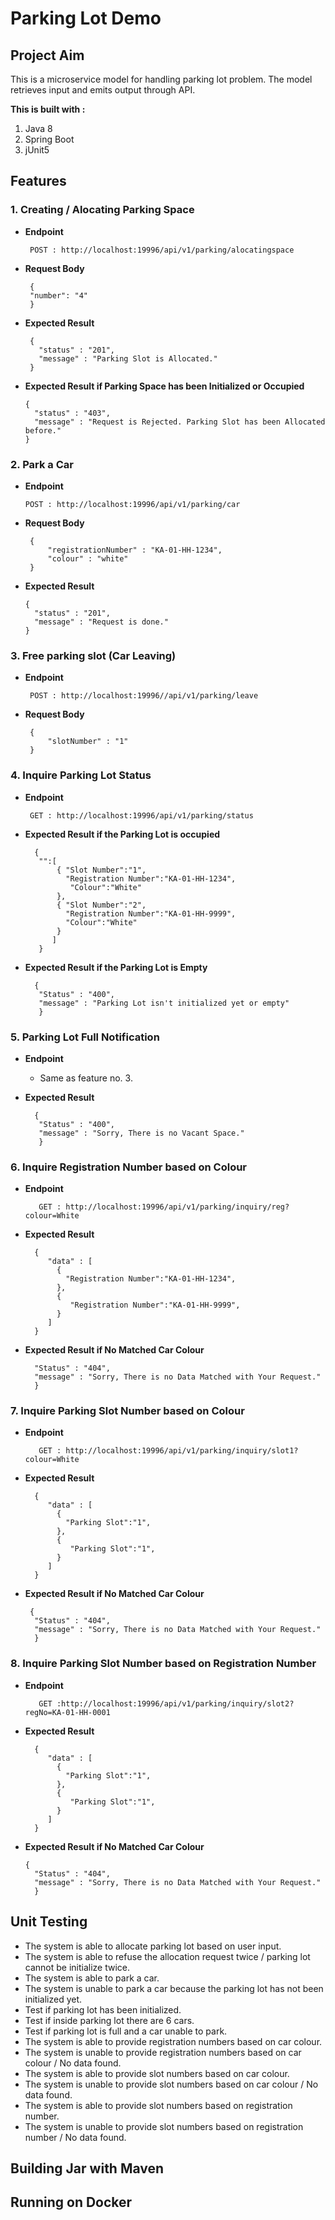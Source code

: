 # Parking Lot Demo

## Project Aim 
This is a microservice model for handling parking lot problem. The model retrieves input and emits output through API.

**This is built with :**

1. Java 8
2. Spring Boot
3. jUnit5

## Features ##

### 1. Creating / Alocating Parking Space ### 

 - **Endpoint**

    ```console
     POST : http://localhost:19996/api/v1/parking/alocatingspace
    ```

- **Request Body**

    ```console 
     {
     "number": "4" 
     }
    ```
     
- **Expected Result**

   ```console 
    { 
      "status" : "201",
      "message" : "Parking Slot is Allocated."
    }
    ```

- **Expected Result if Parking Space has been Initialized or Occupied**

    ```console 
    { 
      "status" : "403",
      "message" : "Request is Rejected. Parking Slot has been Allocated before."
    }
    ```

### 2. Park a Car ### 

- **Endpoint**

    ```console
    POST : http://localhost:19996/api/v1/parking/car
    ```

- **Request Body**

    ```console 
     {
         "registrationNumber" : "KA-01-HH-1234",
         "colour" : "white"
     }
    ```
  
- **Expected Result**
   
    ```console 
    { 
      "status" : "201",
      "message" : "Request is done."
    }
    ```
### 3. Free parking slot (Car Leaving) ### 


- **Endpoint**

    ```console
     POST : http://localhost:19996//api/v1/parking/leave
    ```
- **Request Body**

    ```console 
     {
         "slotNumber" : "1"
     }
    ```

### 4. Inquire Parking Lot Status ###

- **Endpoint**

    ```console
     GET : http://localhost:19996/api/v1/parking/status
    ```

- **Expected Result if the Parking Lot is occupied**

   ```console 
     {
      "":[
          { "Slot Number":"1",
            "Registration Number":"KA-01-HH-1234",
             "Colour":"White"
          },
          { "Slot Number":"2",
            "Registration Number":"KA-01-HH-9999",
            "Colour":"White"
          }
         ]
      }
    ```
 
- **Expected Result if the Parking Lot is Empty**

   ```console 
     {
      "Status" : "400",
      "message" : "Parking Lot isn't initialized yet or empty"
      }
    ```

### 5. Parking Lot Full Notification ### 
- **Endpoint**
  - Same as feature no. 3.
 
- **Expected Result**

   ```console 
     {
      "Status" : "400",
      "message" : "Sorry, There is no Vacant Space."
      }
    ```

### 6. Inquire Registration Number based on Colour ### 

- **Endpoint**
  
  ```console
     GET : http://localhost:19996/api/v1/parking/inquiry/reg?colour=White
    ```
    
- **Expected Result**

   ```console 
     {
        "data" : [
          { 
            "Registration Number":"KA-01-HH-1234",
          },
          {             
             "Registration Number":"KA-01-HH-9999",
          }
        ]
     }
    ```
- **Expected Result if No Matched Car Colour**    
    
    ```console 
      "Status" : "404",
      "message" : "Sorry, There is no Data Matched with Your Request."
      }
     ```

### 7. Inquire Parking Slot Number based on Colour ### 

- **Endpoint**
  
  ```console
     GET : http://localhost:19996/api/v1/parking/inquiry/slot1?colour=White
    ```
    
- **Expected Result**

   ```console 
     {
        "data" : [
          { 
            "Parking Slot":"1",
          },
          {             
             "Parking Slot":"1",
          }
        ]
     }
    ```
- **Expected Result if No Matched Car Colour**    
    
    ```console 
     {
      "Status" : "404",
      "message" : "Sorry, There is no Data Matched with Your Request."
      }
    ```

### 8. Inquire Parking Slot Number  based on Registration Number ### 

- **Endpoint**
  
  ```console
     GET :http://localhost:19996/api/v1/parking/inquiry/slot2?regNo=KA-01-HH-0001
    ```
    
- **Expected Result**

   ```console 
     {
        "data" : [
          { 
            "Parking Slot":"1",
          },
          {             
             "Parking Slot":"1",
          }
        ]
     }
    ```
- **Expected Result if No Matched Car Colour**    
    
    ```console 
    {
      "Status" : "404",
      "message" : "Sorry, There is no Data Matched with Your Request."
      }
   ```

## Unit Testing ##

- The system is able to allocate parking lot based on user input.
- The system is able to refuse the allocation request twice / parking lot cannot be initialize twice.
- The system is able to park a car.
- The system is unable to park a car because the parking lot has not been initialized yet.
- Test if parking lot has been initialized.
- Test if inside parking lot there are 6 cars.
- Test if parking lot is full and a car unable to park.
- The system is able to provide registration numbers based on car colour.
- The system is unable to provide registration numbers based on car colour / No data found.
- The system is able to provide slot numbers based on car colour.
- The system is unable to provide slot numbers based on car colour / No data found.
- The system is able to provide slot numbers based on registration number.
- The system is unable to provide slot numbers based on registration number / No data found.


## Building Jar with Maven ##

## Running on Docker ##
